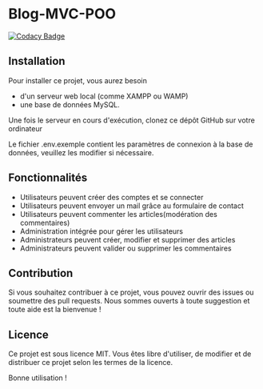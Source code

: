 # Blog-MVC-POO
[![Codacy Badge](https://app.codacy.com/project/badge/Grade/6d83287955a442a48bdbef31197ece0b)](https://www.codacy.com/gh/brianthiely/Blog-MVC-POO/dashboard?utm_source=github.com&amp;utm_medium=referral&amp;utm_content=brianthiely/Blog-MVC-POO&amp;utm_campaign=Badge_Grade)
## Installation
Pour installer ce projet, vous aurez besoin
- d'un serveur web local (comme XAMPP ou WAMP)
- une base de données MySQL. 

Une fois le serveur en cours d'exécution, clonez ce dépôt GitHub sur votre ordinateur

Le fichier .env.exemple contient les paramètres de connexion à la base de données, veuillez les modifier si nécessaire.

## Fonctionnalités  
-   Utilisateurs peuvent créer des comptes et se connecter
-   Utilisateurs peuvent envoyer un mail grâce au formulaire de contact
-   Utilisateurs peuvent commenter les articles(modération des commentaires)
-   Administration intégrée pour gérer les utilisateurs
-   Administrateurs peuvent créer, modifier et supprimer des articles
-   Administrateurs peuvent valider ou supprimer les commentaires

## Contribution
Si vous souhaitez contribuer à ce projet, vous pouvez ouvrir des issues ou soumettre des pull requests. Nous sommes ouverts à toute suggestion et toute aide est la bienvenue !

## Licence
Ce projet est sous licence MIT. Vous êtes libre d'utiliser, de modifier et de distribuer ce projet selon les termes de la licence.

Bonne utilisation !
